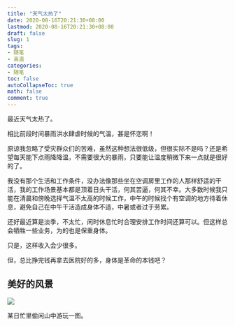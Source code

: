 ```yaml
---
title: "天气太热了"
date: 2020-08-16T20:21:30+08:00
lastmod: 2020-08-16T20:21:30+08:00
draft: false
slug: 1
tags:
- 随笔
- 高温
categories:
- 随笔
toc: false
autoCollapseToc: true
math: false
comment: true
---
```

最近天气太热了。

相比前段时间暴雨洪水肆虐时候的气温，甚是怀恋啊！

原谅我忽略了受灾群众们的苦难，虽然这种想法很低级，但很实际不是吗？还是希望每天能下点雨降降温，不需要很大的暴雨，只要能让温度稍微下来一点就是很好的了。



我没有那个生活和工作条件，没办法像那些坐在空调房里工作的人那样舒适的干活，我的工作场景基本都是顶着日头干活，何其苦逼，何其不幸。大多数时候我只能在清晨和傍晚选择气温不太高的时候工作，中午的时候找个有空调的地方待着休息，避免自己在中午干活造成身体不适，中暑或者过于劳累。

还好最近算是淡季，不太忙，闲时休息忙时合理安排工作时间还算可以。但这样总会牺牲一些业务，为的也是保重身体。

只是，这样收入会少很多。

但，总比挣完钱再拿去医院好的多，身体是革命的本钱吧？



## 美好的风景



![](https://img.dtz9.com/imgs/2020/08/1f812009bd554759.jpeg)

某日忙里偷闲山中游玩一图。